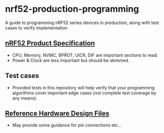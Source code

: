 # nrf52-production-programming
A guide to programming nRF52 series devices in production, along with test cases to verify implementation

## [nRF52 Product Specification](https://infocenter.nordicsemi.com/topic/com.nordic.infocenter.nrf52/dita/nrf52/chips/nrf52832_ps.html?cp=1_3_0)
*  CPU, Memory, NVMC, BPROT, UICR, DIF are important sections to read.
*  Power & Clock are less important but should be skimmed.

## Test cases
*  Provided tests in this repository will help verify that your programming algorithms cover important edge cases (not complete test coverage by any means).

## [Reference Hardware Design Files](http://www.nordicsemi.com/eng/nordic/download_resource/50980/3/35868157)
*  May provide some guidance for pin connections etc...
